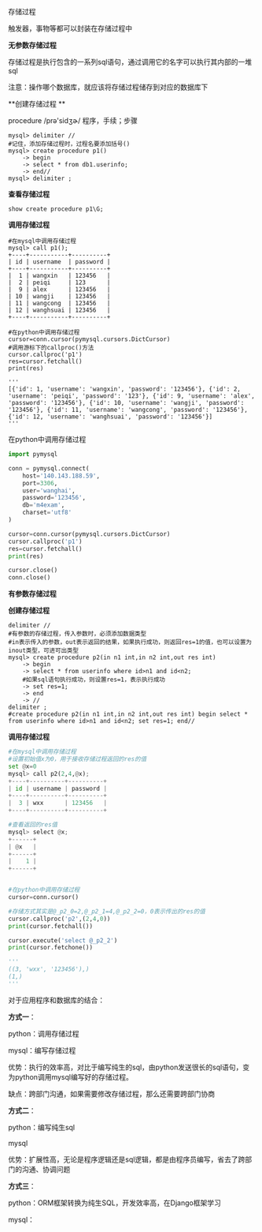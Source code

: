 存储过程

触发器，事物等都可以封装在存储过程中

**无参数存储过程**

存储过程是执行包含的一系列sql语句，通过调用它的名字可以执行其内部的一堆sql 

注意：操作哪个数据库，就应该将存储过程储存到对应的数据库下

**创建存储过程  **

procedure  /prə'sidʒɚ/ 程序，手续；步骤 

```mysql
mysql> delimiter //
#记住，添加存储过程时，过程名要添加括号()
mysql> create procedure p1()
    -> begin
    -> select * from db1.userinfo;
    -> end//
mysql> delimiter ;
```



**查看存储过程**

```mysql
show create procedure p1\G;
```



**调用存储过程**

```mysql
#在mysql中调用存储过程
mysql> call p1();
+----+-----------+----------+
| id | username  | password |
+----+-----------+----------+
|  1 | wangxin   | 123456   |
|  2 | peiqi     | 123      |
|  9 | alex      | 123456   |
| 10 | wangji    | 123456   |
| 11 | wangcong  | 123456   |
| 12 | wanghsuai | 123456   |
+----+-----------+----------+

#在python中调用存储过程
cursor=conn.cursor(pymysql.cursors.DictCursor)
#调用游标下的callproc()方法
cursor.callproc('p1')
res=cursor.fetchall()
print(res)

'''
[{'id': 1, 'username': 'wangxin', 'password': '123456'}, {'id': 2, 'username': 'peiqi', 'password': '123'}, {'id': 9, 'username': 'alex', 'password': '123456'}, {'id': 10, 'username': 'wangji', 'password': '123456'}, {'id': 11, 'username': 'wangcong', 'password': '123456'}, {'id': 12, 'username': 'wanghsuai', 'password': '123456'}]
'''
```



在python中调用存储过程

```python
import pymysql

conn = pymysql.connect(
    host='140.143.188.59',
    port=3306,
    user='wanghai',
    password='123456',
    db='m4exam',
    charset='utf8'
)

cursor=conn.cursor(pymysql.cursors.DictCursor)
cursor.callproc('p1')
res=cursor.fetchall()
print(res)

cursor.close()
conn.close()
```





**有参数存储过程**

**创建存储过程**

```mysql
delimiter //
#有参数的存储过程，传入参数时，必须添加数据类型
#in表示传入的参数，out表示返回的结果，如果执行成功，则返回res=1的值，也可以设置为inout类型，可进可出类型
mysql> create procedure p2(in n1 int,in n2 int,out res int)
    -> begin
    -> select * from userinfo where id>n1 and id<n2;
    #如果sql语句执行成功，则设置res=1，表示执行成功
    -> set res=1;
    -> end
    -> //
delimiter ;
#create procedure p2(in n1 int,in n2 int,out res int) begin select * from userinfo where id>n1 and id<n2; set res=1; end//
```



**调用存储过程**

```python
#在mysql中调用存储过程
#设置初始值x为0，用于接收存储过程返回的res的值
set @x=0
mysql> call p2(2,4,@x);
+----+----------+----------+
| id | username | password |
+----+----------+----------+
|  3 | wxx      | 123456   |
+----+----------+----------+

#查看返回的res值
mysql> select @x;
+------+
| @x   |
+------+
|    1 |
+------+


#在python中调用存储过程
cursor=conn.cursor()

#存储方式其实是@_p2_0=2,@_p2_1=4,@_p2_2=0，0表示传出的res的值
cursor.callproc('p2',(2,4,0))
print(cursor.fetchall())

cursor.execute('select @_p2_2')
print(cursor.fetchone())

'''
((3, 'wxx', '123456'),)
(1,)
'''
```



对于应用程序和数据库的结合：

**方式一**：

python：调用存储过程

mysql：编写存储过程

优势：执行的效率高，对比于编写纯生的sql，由python发送很长的sql语句，变为python调用mysql编写好的存储过程。

缺点：跨部门沟通，如果需要修改存储过程，那么还需要跨部门协商



**方式二**：

python：编写纯生sql

mysql

优势：扩展性高，无论是程序逻辑还是sql逻辑，都是由程序员编写，省去了跨部门的沟通、协调问题



**方式三**：

python：ORM框架转换为纯生SQL，开发效率高，在Django框架学习

mysql：